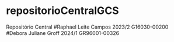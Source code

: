 # repositorioCentralGCS
Repositório Central
#Raphael Leite Campos 2023/2 G16030-00200
#Debora Juliane Groff 2024/1 GR96001-00326